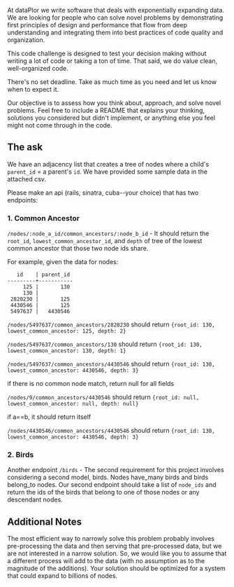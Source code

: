 At dataPlor we write software that deals with exponentially expanding data. We are looking for people who can solve novel problems by demonstrating first principles of design and performance that flow from deep understanding and integrating them into best practices of code quality and organization.

This code challenge is designed to test your decision making without writing a lot of code or taking a ton of time. That said, we do value clean, well-organized code.

There's no set deadline. Take as much time as you need and let us know when to expect it. 

Our objective is to assess how you think about, approach, and solve novel problems. Feel free to include a README that explains your thinking, solutions you considered but didn't implement, or anything else you feel might not come through in the code.

## The ask
We have an adjacency list that creates a tree of nodes where a child's `parent_id` = a parent's `id`. We have provided some sample data in the attached csv.

Please make an api (rails, sinatra, cuba--your choice) that has two endpoints: 

### 1. Common Ancestor 
`/nodes/:node_a_id/common_ancestors/:node_b_id` - It should return the `root_id`, `lowest_common_ancestor_id`, and `depth` of tree of the lowest common ancestor that those two node ids share.

For example, given the data for nodes:
```
   id    | parent_id
---------+-----------
     125 |       130
     130 |          
 2820230 |       125
 4430546 |       125
 5497637 |   4430546
```

`/nodes/5497637/common_ancestors/2820230` should return
`{root_id: 130, lowest_common_ancestor: 125, depth: 2}`

`/nodes/5497637/common_ancestors/130` should return
`{root_id: 130, lowest_common_ancestor: 130, depth: 1}`

`/nodes/5497637/common_ancestors/4430546` should return
`{root_id: 130, lowest_common_ancestor: 4430546, depth: 3}`

if there is no common node match, return null for all fields

`/nodes/9/common_ancestors/4430546` should return
`{root_id: null, lowest_common_ancestor: null, depth: null}`

if a==b, it should return itself

`/nodes/4430546/common_ancestors/4430546` should return
`{root_id: 130, lowest_common_ancestor: 4430546, depth: 3}`

### 2. Birds

Another endpoint `/birds` - The second requirement for this project involves considering a second model, birds. Nodes have_many birds and birds belong_to nodes. Our second endpoint should take a list of `node_ids` and return the ids of the birds that belong to one of those nodes or any descendant nodes.

## Additional Notes

The most efficient way to narrowly solve this problem probably involves pre-processing the data and then serving that pre-processed data, but we are not interested in a narrow solution. So, we would like you to assume that a different process will add to the data (with no assumption as to the magnitude of the additions). Your solution should be optimized for a system that could expand to billions of nodes. 


